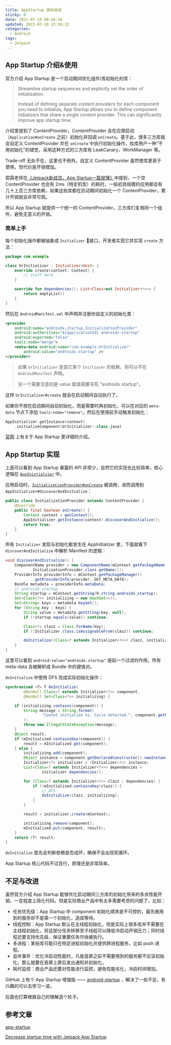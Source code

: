 ```yaml
---
title: AppStartup 源码阅读
sticky: 0
date: 2021-07-10 08:44:34
updated: 2021-07-10 23:16:22
categories:
  - Android
tags:
  - Jetpack
---
```


## App Startup 介绍&使用

官方介绍 App Startup 是一个启动期间优化组件/库初始化的库：

> Streamline startup sequences and explicitly set the order of initialization.
>
> Instead of defining separate *content providers* for each component you need to initialize, App Startup allows you to define component initializers that share a single content provider. This can significantly improve app startup time.

介绍里提到了 ContentProvider，ContentProvider 会在应用启动（`Application#onCreate` 之前）初始化并回调 `onCreate`。基于此，很多三方库就会自定义 ContentProvider 并在 `onCreate` 中执行初始化操作，给库用户一种“不用初始化”的错觉，采用这种方式的三方库有 LeakCanary、WorkManager 等。

Trade-off 无处不在，这里也不例外。自定义 ContentProvider 虽然使库更易于使用，但代价是开销增加。

郭霖老师在[《Jetpack新成员，App Startup一篇就懂》](https://blog.csdn.net/guolin_blog/article/details/108026357)中提到，一个空 ContentProvider 也会有 2ms（特定机型）的耗时，一般初具规模的应用都会有几十上百三方库依赖，如果这些库都在启动期间初始化一个 ContentProvider，累计开销就会非常可观。

所以 App Startup 就提供一个统一的 ContentProvider，三方库们复用同一个组件，避免无意义的开销。


### 简单上手

每个初始化操作都被抽象成 `Initializer` 接口，开发者实现它并实现 `create` 方法：

```kotlin
package com.example

class UrInitializer : Initializer<Unit> {
    override create(context: Context) {
        // staff here
    }

    override fun dependencies(): List<Class<out Initializer<*>>> {
        return emptyList()
    }
}
```

然后在 `AndroidManifest.xml` 中声明并注册你自定义的初始化类：

```xml
<provider
    android:name="androidx.startup.InitializationProvider"
    android:authorities="${applicationId}.androidx-startup"
    android:exported="false"
    tools:node="merge">
    <meta-data android:name="com.example.UrInitializer"
        android:value="androidx.startup" />
</provider>
```

> 如果 `UrInitializer` 是其它某个 `Initliazer` 的依赖，则可以不在 `AndroidManifest` 声明。
>
> 另一个需要注意的是 value 取值需要写死 "androidx.startup"。

这样 `UrInitializer#create` 就会在启动期间自动执行了。

如果你不想在启动期间自动初始化，而是需要时再初始化，可以在对应的 `meta-data` 节点下添加 `tools:node="remove"`。然后在使用前手动触发初始化：

```kotlin
AppInitializer.getInstance(context)
    .initializeComponent(UrInitializer::class.java)
```


[官网](https://developer.android.com/topic/libraries/app-startup) 上有关于 App Startup 更详细的介绍。

## App Startup 实现

上面可以看到 App Startup 暴露的 API 非常少，自然它的实现也比较简单，核心逻辑在 [`AppInistialzier`](https://github.com/androidx/androidx/blob/androidx-main/startup/startup-runtime/src/main/java/androidx/startup/AppInitializer.java) 中。

应用启动时，[`InitializationProvider#onCreate`](https://github.com/androidx/androidx/blob/androidx-main/startup/startup-runtime/src/main/java/androidx/startup/InitializationProvider.java) 被调用，进而调用到 `AppInitializer#discoverAndInitialize`：

```java
public class InitializationProvider extends ContentProvider {
    @Override
    public final boolean onCreate() {
        Context context = getContext();
        AppInitializer.getInstance(context).discoverAndInitialize();
        return true;
    }
}
```

所有 `Initializer` 发现与初始化都发生在 AppInitializer 里，下面就看下 `discoverAndInitialize` 中解析 Manifest 的逻辑：

```java
void discoverAndInitialize() {
    ComponentName provider = new ComponentName(mContext.getPackageName(),
            InitializationProvider.class.getName());
    ProviderInfo providerInfo = mContext.getPackageManager()
            .getProviderInfo(provider, GET_META_DATA);
    Bundle metadata = providerInfo.metaData;
    // androidx.startup
    String startup = mContext.getString(R.string.androidx_startup);
    Set<Class<?>> initializing = new HashSet<>();
    Set<String> keys = metadata.keySet();
    for (String key : keys) {
        String value = metadata.getString(key, null);
        if (!startup.equals(value)) continue;

        Class<?> clazz = Class.forName(key);
        if (!Initializer.class.isAssignableFrom(clazz)) continue;

        doInitialize((Class<? extends Initializer<?>>) clazz, initializing);
    }
}
```

这里可以看到 `android:value="androidx.startup"` 是起一个过滤的作用，所有 meta-data 会被解析成 Bundle 中的键值对。

`doInitialize` 中使用 DFS 完成实际初始化操作：

```java
synchronized <T> T doInitialize(
        @NonNull Class<? extends Initializer<?>> component,
        @NonNull Set<Class<?>> initializing) {

    if (initializing.contains(component)) {
        String message = String.format(
                "Cannot initialize %s. Cycle detected.", component.getName()
        );
        throw new IllegalStateException(message);
    }
    Object result;
    if (mInitialized.containsKey(component)) {
        result = mInitialized.get(component);
    } else {
        initializing.add(component);
        Object instance = component.getDeclaredConstructor().newInstance();
        Initializer<?> initializer = (Initializer<?>) instance;
        List<Class<? extends Initializer<?>>> dependencies =
                initializer.dependencies();

        for (Class<? extends Initializer<?>> clazz : dependencies) {
            if (!mInitialized.containsKey(clazz)) {
                // DFS
                doInitialize(clazz, initializing);
            }
        }

        result = initializer.create(mContext);

        initializing.remove(component);
        mInitialized.put(component, result);
    }
    return (T) result;
}
```

`doInitialize` 首先会判断依赖是否成环，确保不会出现死循环。

App Startup 核心代码不过百行，原理还是非常简单。

## 不足与改进

虽然官方介绍 App Startup 能够优化启动期间三方库的初始化带来的多余性能开销，一定程度上简化代码，但是实际商业产品中有太多需要考虑的问题了，比如：

- 任务优先级：App Startup 中 component 初始化顺序是不可控的，最先被用到的服务却不是第一个初始化，造成等待。
- 线程控制：App Startup 默认在主线程初始化，但是实际上很多库并不需要在主线程初始化，将这部分任务转移至子线程可以降低冷启动开销压力；同时线程还要支持优先级，保证重要任务尽快被执行。
- 多进程：某些库可能只在特定进程初始化并提供跨进程服务，比如 push 进程。
- 监听事件：优化冷启动性能时，凡是首屏之前不需要用到的服务都不应该初始化，那么就要在首屏上屏后发出通知并初始化。
- 耗时监控：商业产品还要对性能进行监控，避免性能劣化，冷启时间增加。

GitHub 上有个 App Startup 增强版 —— [android-startup](https://github.com/idisfkj/android-startup) ，解决了一些不足，有兴趣的可以去学习一波。

后面也打算根据自己的理解造个轮子。

## 参考文章

[app-startup](https://developer.android.com/topic/libraries/app-startup)

[Decrease startup time with Jetpack App Startup](https://android-developers.googleblog.com/2020/07/decrease-startup-time-with-jetpack-app.html)
